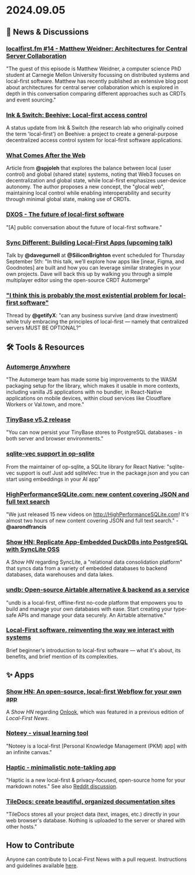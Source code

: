 # 2024.09.05

## 📰 News & Discussions 

### [localfirst.fm #14 - Matthew Weidner: Architectures for Central Server Collaboration](https://www.localfirst.fm/14)
"The guest of this episode is Matthew Weidner, a computer science PhD student at Carnegie Mellon University focussing on distributed systems and local-first software. Matthew has recently published an extensive blog post about architectures for central server collaboration which is explored in depth in this conversation comparing different approaches such as CRDTs and event sourcing."

### [Ink & Switch: Beehive: Local-first access control](https://www.inkandswitch.com/newsletter/dispatch-006/#beehive-local-first-access-control)
A status update from Ink & Switch (the research lab who originally coined the term 'local-first') on Beehive: a project to create a general-purpose decentralized access control system for local-first software applications.

### [What Comes After the Web](https://x.com/spjoleh/status/1829182285704315064)
Article from **@spjoleh** that explores the balance between local (user control) and global (shared state) systems, noting that Web3 focuses on decentralization and global state, while local-first emphasizes user-device autonomy. The author proposes a new concept, the "glocal web", maintaining local control while enabling interoperability and security through minimal global state, making use of CRDTs.

### [DXOS - The future of local-first software](https://x.com/dxos_org/status/1826278005309665669)
"[A] public conversation about the future of local-first software."

### [Sync Different: Building Local-First Apps (upcoming talk)](https://siliconbrighton.com/events/css-variables-and-local-first-apps/)
Talk by **@davegurnell** at **@SiliconBrighton** event scheduled for Thursday September 5th: "In this talk, we’ll explore how apps like [inear, Figma, and Goodnotes] are built and how you can leverage similar strategies in your own projects. Dave will back this up by walking you through a simple multiplayer editor using the open-source CRDT Automerge"

### ["I think this is probably the most existential problem for local-first software"](https://x.com/getifyX/status/1829917970870780150)
Thread by **@getifyX**: "can any business survive (and draw investment) while truly embracing the principles of local-first — namely that centralized servers MUST BE OPTIONAL?"


## 🛠️ Tools & Resources

### [Automerge Anywhere](https://automerge.org/blog/2024/08/23/wasm-packaging/)
"The Automerge team has made some big improvements to the WASM packaging setup for the library, which makes it usable in more contexts, including vanilla JS applications with no bundler, in React-Native applications on mobile devices, within cloud services like Cloudflare Workers or Val.town, and more."

### [TinyBase v5.2 release](https://github.com/tinyplex/tinybase/releases/tag/v5.2.0)
"You can now persist your TinyBase stores to PostgreSQL databases - in both server and browser environments."

### [sqlite-vec support in op-sqlite](https://x.com/ospfranco/status/1828804869920280732)
From the maintainer of op-sqlite, a SQLite library for React Native: "sqlite-vec support is out! Just add sqliteVec: true in the package.json and you can start using embeddings in your AI app"

### [HighPerformanceSQLite.com: new content covering JSON and full text search](https://x.com/aarondfrancis/status/1830992803372957756)
"We just released 15 new videos on http://HighPerformanceSQLite.com! It's almost two hours of new content covering JSON and full text search." - **@aarondfrancis**

### [Show HN: Replicate App-Embedded DuckDBs into PostgreSQL with SyncLite OSS](https://news.ycombinator.com/item?id=41425646)
A _Show HN_ regarding SyncLite, a "relational data consolidation platform" that syncs data from a variety of embedded databases to backend databases, data warehouses and data lakes.

### [undb: Open-source Airtable alternative & backend as a service](https://www.producthunt.com/posts/undb-2)
"undb is a local-first, offline-first no-code platform that empowers you to build and manage your own databases with ease. Start creating your type-safe APIs and manage your data securely. An Airtable alternative."

### [Local-First software, reinventing the way we interact with systems](https://www.iambreno.com.br/posts/local-first-reiventing-the-way-we-interact-with-systems)
Brief beginner's introduction to local-first software — what it's about, its benefits, and brief mention of its complexities. 


## ✨ Apps

### [Show HN: An open-source, local-first Webflow for your own app](https://news.ycombinator.com/item?id=41390449)
A _Show HN_ regarding [Onlook](https://onlook.dev/), which was featured in a previous edition of _Local-First News_.

### [Noteey - visual learning tool](https://www.noteey.com/)
"Noteey is a local-first [Personal Knowledge Management (PKM) app] with an infinite canvas."

### [Haptic - minimalistic note-takling app](https://www.haptic.md/)
"Haptic is a new local-first & privacy-focused, open-source home for your markdown notes." See also [Reddit discussion](https://www.reddit.com/r/selfhosted/comments/1f8awmz/haptic_opensource_localfirst_markdown_editor/).

### [TileDocs: create beautiful, organized documentation sites](https://tiledocs.com/)
"TileDocs stores all your project data (text, images, etc.) directly in your web browser's database. Nothing is uploaded to the server or shared with other hosts."


## How to Contribute
Anyone can contribute to Local-First News with a pull request. Instructions and guidelines available [here](https://github.com/localfirstnews/localfirstnews).

